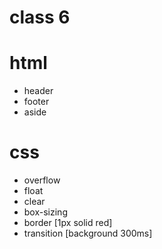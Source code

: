 # class 6

# html
* header
* footer
* aside


# css
* overflow
* float
* clear
* box-sizing
* border [1px solid red]
* transition [background 300ms]

